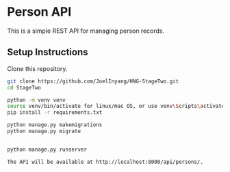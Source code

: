 # Person API

This is a simple REST API for managing person records.

## Setup Instructions

 Clone this repository.

```bash
git clone https://github.com/JoelInyang/HNG-StageTwo.git
cd StageTwo

python -m venv venv
source venv/bin/activate for linux/mac OS, or use venv\Scripts\activate for Windows
pip install -r requirements.txt

python manage.py makemigrations
python manage.py migrate


python manage.py runserver

The API will be available at http://localhost:8000/api/persons/.
